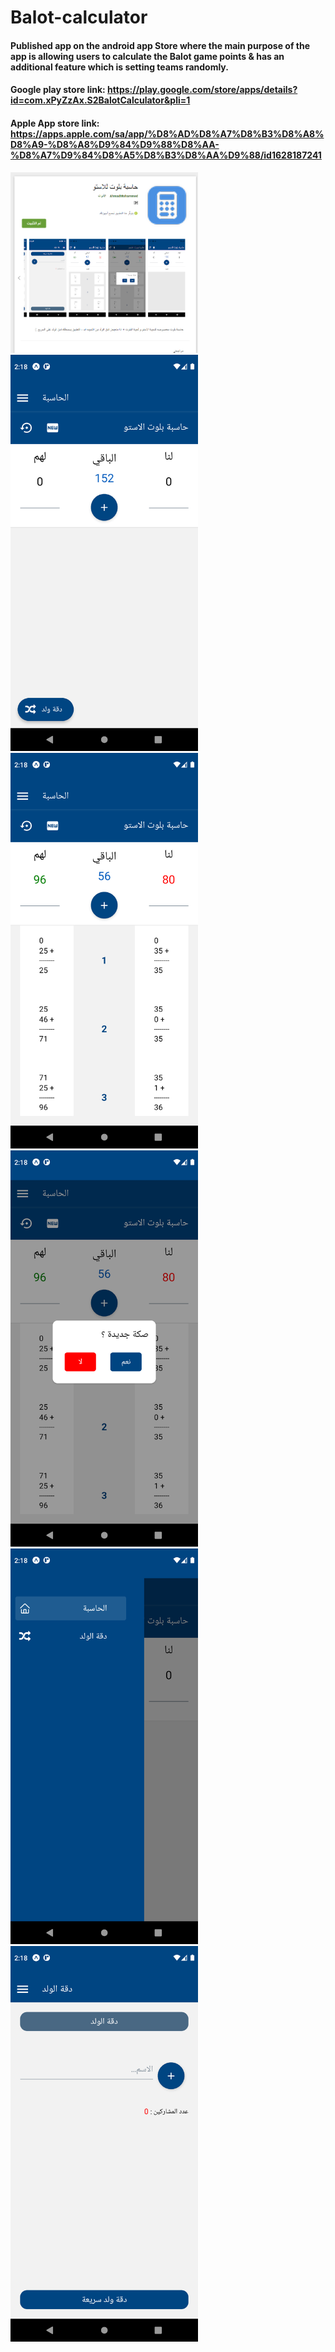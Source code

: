 # Balot-calculator

#### Published app on the android app Store where the main purpose of the app is allowing users to calculate the Balot game points & has an additional feature which is setting teams randomly.

#### Google play store link: https://play.google.com/store/apps/details?id=com.xPyZzAx.S2BalotCalculator&pli=1
#### Apple App store link:  https://apps.apple.com/sa/app/%D8%AD%D8%A7%D8%B3%D8%A8%D8%A9-%D8%A8%D9%84%D9%88%D8%AA-%D8%A7%D9%84%D8%A5%D8%B3%D8%AA%D9%88/id1628187241

<img src ="Screenshots/0.png" width=300 />

<img src ="Screenshots/1.png" width=300 />

<img src ="Screenshots/2.png" width=300 />

<img src ="Screenshots/3.png" width=300 />

<img src ="Screenshots/4.png" width=300 />

<img src ="Screenshots/5.png" width=300 />
